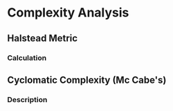 # Complexity Analysis

## Halstead Metric

### Calculation

## Cyclomatic Complexity (Mc Cabe's)

### Description

